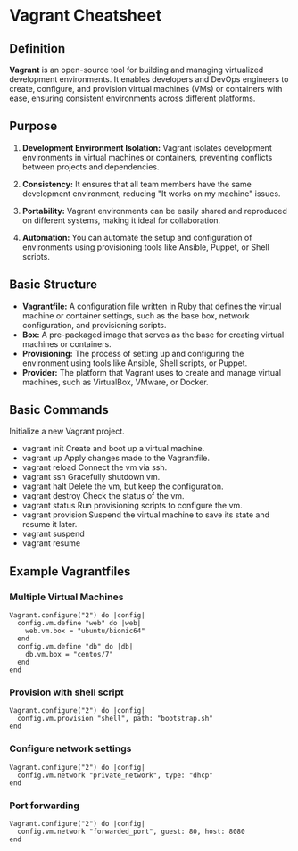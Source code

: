 # Vagrant Cheatsheet

## Definition

**Vagrant** is an open-source tool for building and managing virtualized development environments. It enables developers and DevOps engineers to create, configure, and provision virtual machines (VMs) or containers with ease, ensuring consistent environments across different platforms.

## Purpose

1. **Development Environment Isolation:** Vagrant isolates development environments in virtual machines or containers, preventing conflicts between projects and dependencies.

2. **Consistency:** It ensures that all team members have the same development environment, reducing "It works on my machine" issues.

3. **Portability:** Vagrant environments can be easily shared and reproduced on different systems, making it ideal for collaboration.

4. **Automation:** You can automate the setup and configuration of environments using provisioning tools like Ansible, Puppet, or Shell scripts.

## Basic Structure

- **Vagrantfile:** A configuration file written in Ruby that defines the virtual machine or container settings, such as the base box, network configuration, and provisioning scripts.
- **Box:** A pre-packaged image that serves as the base for creating virtual machines or containers.
- **Provisioning:** The process of setting up and configuring the environment using tools like Ansible, Shell scripts, or Puppet.
- **Provider:** The platform that Vagrant uses to create and manage virtual machines, such as VirtualBox, VMware, or Docker.

## Basic Commands

Initialize a new Vagrant project.

- vagrant init
  Create and boot up a virtual machine.
- vagrant up
  Apply changes made to the Vagrantfile.
- vagrant reload
  Connect the vm via ssh.
- vagrant ssh
  Gracefully shutdown vm.
- vagrant halt
  Delete the vm, but keep the configuration.
- vagrant destroy
  Check the status of the vm.
- vagrant status
  Run provisioning scripts to configure the vm.
- vagrant provision
  Suspend the virtual machine to save its state and resume it later.
- vagrant suspend
- vagrant resume

## Example Vagrantfiles

### Multiple Virtual Machines

```
Vagrant.configure("2") do |config|
  config.vm.define "web" do |web|
    web.vm.box = "ubuntu/bionic64"
  end
  config.vm.define "db" do |db|
    db.vm.box = "centos/7"
  end
end
```

### Provision with shell script

```
Vagrant.configure("2") do |config|
  config.vm.provision "shell", path: "bootstrap.sh"
end
```

### Configure network settings

```
Vagrant.configure("2") do |config|
  config.vm.network "private_network", type: "dhcp"
end
```

### Port forwarding

```
Vagrant.configure("2") do |config|
  config.vm.network "forwarded_port", guest: 80, host: 8080
end
```
